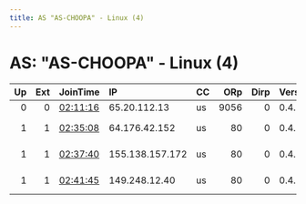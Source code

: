 ```yaml
---
title: AS "AS-CHOOPA" - Linux (4)
---
```


# AS: "AS-CHOOPA" - Linux (4)

|   Up |   Ext | JoinTime                                                                                              | IP              | CC   |   ORp |   Dirp | Version   | Contact     | Nickname    |   eFamMembers |
|-----:|------:|:------------------------------------------------------------------------------------------------------|:----------------|:-----|------:|-------:|:----------|:------------|:------------|--------------:|
|    0 |     0 | [02:11:16](https://nusenu.github.io/OrNetStats/w/relay/BD4536EFBAAD5E6E730F4347CA260CBC91CC44BF.html) | 65.20.112.13    | us   |  9056 |      0 | 0.4.5.16  | None        | Unnamed     |             1 |
|    1 |     1 | [02:35:08](https://nusenu.github.io/OrNetStats/w/relay/E8DDFC5DC1A2B035277577B5CADEB5375740558A.html) | 64.176.42.152   | us   |    80 |      0 | 0.4.5.16  | your@e-mail | myNiceRelay |             1 |
|    1 |     1 | [02:37:40](https://nusenu.github.io/OrNetStats/w/relay/8B603A16CDBAF08BDA129C909204ADE2F5215F26.html) | 155.138.157.172 | us   |    80 |      0 | 0.4.5.16  | your@e-mail | myNiceRelay |             1 |
|    1 |     1 | [02:41:45](https://nusenu.github.io/OrNetStats/w/relay/671F3177C74BFF4F98FFE6258F7A80C9CE2E89D9.html) | 149.248.12.40   | us   |    80 |      0 | 0.4.5.16  | your@e-mail | myNiceRelay |             1 |
